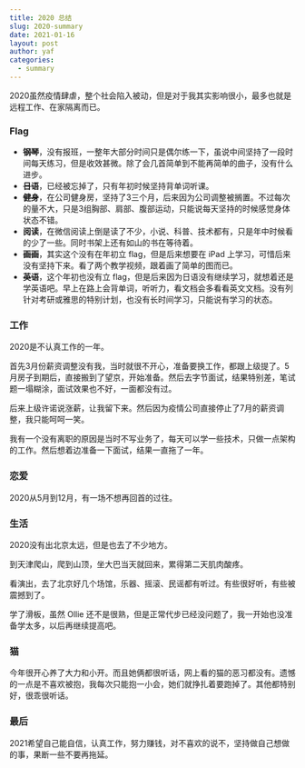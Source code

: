 ```yaml
---
title: 2020 总结
slug: 2020-summary
date: 2021-01-16
layout: post
author: yaf
categories:
  - summary
---
```


2020虽然疫情肆虐，整个社会陷入被动，但是对于我其实影响很小，最多也就是远程工作、在家隔离而已。

### Flag

- ~~**钢琴**~~，没有报班，一整年大部分时间只是偶尔练一下，虽说中间坚持了一段时间每天练习，但是收效甚微。除了会几首简单到不能再简单的曲子，没有什么进步。
- ~~**日语**~~，已经被忘掉了，只有年初时候坚持背单词听课。
- ~~**健身**~~，在公司健身房，坚持了3三个月，后来因为公司调整被搁置。不过每次的量不大，只是3组胸部、肩部、腹部运动，只能说每天坚持的时候感觉身体状态不错。
- **阅读**，在微信阅读上倒是读了不少，小说、科普、技术都有，只是年中时候看的少了一些。同时书架上还有如山的书在等待着。
- ~~**画画**~~，其实这个没有在年初立 flag，但是后来想要在 iPad 上学习，可惜后来没有坚持下来。看了两个教学视频，跟着画了简单的图而已。
- ~~**英语**~~，这个年初也没有立 flag，但是后来因为日语没有继续学习，就想着还是学英语吧。早上在路上会背单词，听听力，看文档会多看看英文文档。没有列针对考研或雅思的特别计划，也没有长时间学习，只能说有学习的状态。

### 工作

2020是不认真工作的一年。

首先3月份薪资调整没有我，当时就很不开心，准备要换工作，都跟上级提了。5月房子到期后，直接搬到了望京，开始准备。然后去字节面试，结果特别差，笔试题一塌糊涂，面试效果也不好，一面都没有过。

后来上级许诺说涨薪，让我留下来。然后因为疫情公司直接停止了7月的薪资调整，我只能呵呵一笑。

我有一个没有离职的原因是当时不写业务了，每天可以学一些技术，只做一点架构的工作。然后想着边准备一下面试，结果一直拖了一年。

### 恋爱

2020从5月到12月，有一场不想再回首的过往。

### 生活

2020没有出北京太远，但是也去了不少地方。

到天津爬山，爬到山顶，坐大巴当天就回来，累得第二天肌肉酸疼。

看演出，去了北京好几个场馆，乐器、摇滚、民谣都有听过。有些很好听，有些被震撼到了。

学了滑板，虽然 Ollie 还不是很熟，但是正常代步已经没问题了，我一开始也没准备学太多，以后再继续提高吧。

### 猫

今年很开心养了大力和小开。而且她俩都很听话，网上看的猫的恶习都没有。遗憾的一点是不喜欢被抱，我每次只能抱一小会，她们就挣扎着要跑掉了。其他都特别好，很乖很听话。

### 最后

2021希望自己能自信，认真工作，努力赚钱，对不喜欢的说不，坚持做自己想做的事，果断一些不要再拖延。
